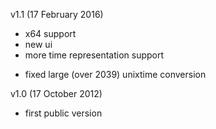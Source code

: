 v1.1 (17 February 2016)
+ x64 support
+ new ui
+ more time representation support
- fixed large (over 2039) unixtime conversion

v1.0 (17 October 2012)
- first public version
